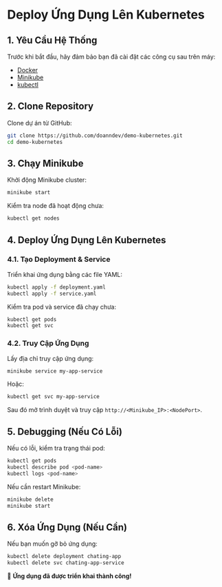 # Deploy Ứng Dụng Lên Kubernetes

## 1. Yêu Cầu Hệ Thống
Trước khi bắt đầu, hãy đảm bảo bạn đã cài đặt các công cụ sau trên máy:
- [Docker](https://docs.docker.com/get-docker/)
- [Minikube](https://minikube.sigs.k8s.io/docs/start/)
- [kubectl](https://kubernetes.io/docs/tasks/tools/)

## 2. Clone Repository
Clone dự án từ GitHub:
```sh
git clone https://github.com/doanndev/demo-kubernetes.git
cd demo-kubernetes
```

## 3. Chạy Minikube
Khởi động Minikube cluster:
```sh
minikube start
```
Kiểm tra node đã hoạt động chưa:
```sh
kubectl get nodes
```

## 4. Deploy Ứng Dụng Lên Kubernetes
### 4.1. Tạo Deployment & Service
Triển khai ứng dụng bằng các file YAML:
```sh
kubectl apply -f deployment.yaml
kubectl apply -f service.yaml
```
Kiểm tra pod và service đã chạy chưa:
```sh
kubectl get pods
kubectl get svc
```

### 4.2. Truy Cập Ứng Dụng
Lấy địa chỉ truy cập ứng dụng:
```sh
minikube service my-app-service
```
Hoặc:
```sh
kubectl get svc my-app-service
```
Sau đó mở trình duyệt và truy cập `http://<Minikube_IP>:<NodePort>`.

## 5. Debugging (Nếu Có Lỗi)
Nếu có lỗi, kiểm tra trạng thái pod:
```sh
kubectl get pods
kubectl describe pod <pod-name>
kubectl logs <pod-name>
```
Nếu cần restart Minikube:
```sh
minikube delete
minikube start
```

## 6. Xóa Ứng Dụng (Nếu Cần)
Nếu bạn muốn gỡ bỏ ứng dụng:
```sh
kubectl delete deployment chating-app
kubectl delete svc chating-app-service
```

🚀 **Ứng dụng đã được triển khai thành công!**

